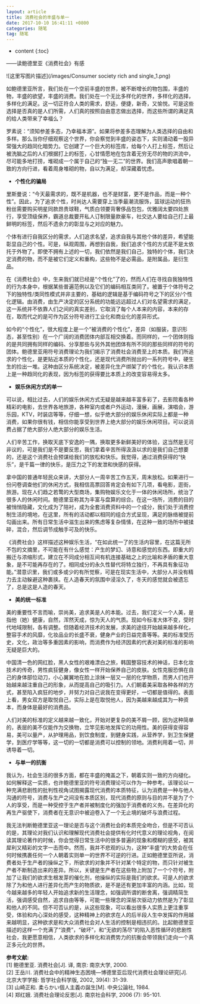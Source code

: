 ```yaml
---
layout: article
title: 消费社会的丰盛与单一
date: 2017-10-10 16:41:11 +0800
categories: 随笔
tag: 随笔
---
```


* content
{:toc}

——读鲍德里亚《消费社会》有感  

<!-- more -->
![这里写图片描述](/images/Consumer society rich and single_1.png)

如鲍德里亚所言，我们处在一个空前丰盛的世界，被不断增长的物包围，丰盛的物，丰盛的欲望，丰盛的消费。我们处在一个无比多样化的世界，多样化的选择，多样化的满足。这一切正符合人类的需求，舒适，便捷，新奇，又愉悦。可是这些选择是否真的是人们所需，人们真的按照自由意志做出选择，而这些所谓的满足真的给人类带来了幸福么？

罗素说：“须知参差多态，乃幸福本源”。如果将参差多态理解为人类选择的自由和多样。那么当你仔细观察这个世界，你会察觉到丰盛的姿态下，实则涌动着一股异常强大的趋同化暗势力。它创建了一个巨大的标签库，给每个人打上标签，然后让被洗脑之后的人们根据打上的标签，心甘情愿地在包含着无穷无尽的物的洪流中，尽可能多地打捞，堆砌成一个属于自己的“独一无二”的世界。我们高声歌唱着朝一致的方向行进，看着周身堆砌的物，自以为满足，却深藏着忧虑。

  * **个性化的骗局**

里斯曼说：“今天最需求的，既不是机器，也不是财富，更不是作品，而是一种个性”。因此，为了追求个性，时尚达人需要穿上当季最潮流服饰，篮球运动的狂热粉丝需要购买明星同款昂贵球鞋，气质白领要背奢侈品包包，优雅阔太要四处旅行，享受顶级保养，霸道总裁要开私人订制限量款豪车，社交达人要给自己打上最鲜明的标签，然后不遗余力的彰显与之对应的魅力。

个体有进行自我区分的需求，人们追求名望，追求自我与其他个体的差异，希望能彰显自己的个性。可是，纵观周围，再想到自我，我们追求个性的方式是不是太依托于外物了。即使不拥有上述的一切，我们依然是我们自己，独特的个体，我们决定消费的物，而不是被它们定义和重构，这些物不是必需品，是附属品，是衍生品。

在《消费社会》中，生来我们就已经是“个性化”了的，然而人们在寻找自我独特性的行为本身中，根据某些普遍范例以及它们的编码相互类同了。被置于个体符号之下的独特性/类同性模式并非主要的，基础的逻辑是基于编码符号之下的区分/个性化逻辑。由消费，由生产决定的区分系统的功能远远超过人们对名望需求的满足，这一系统并不依靠人们之间的真实差别，它取消了每个人本来的内容，本来的存在，取而代之的是可作为区分符号进行工业化和商业化的差异形式。

如今的“个性化”，很大程度上是一个“被消费的个性化”，差异（如服装，意识形态，甚至性别）在一个广阔的消费团体内部互相交换着。而同样的，一个团体则指的是共同拥有同样的编码、分享那些与另外其他团体有所不同的那些同样的符号的团体。鲍德里亚用符号消费理论为我们揭示了消费社会消费至上的本质。我们所追求的个性化，是更贴近本质的个性化，还是现代消费所抛出的一系列符号中，硬生生的捡出一堆。这种由区分系统决定，被差异化生产绑架了的个性化，我认识本质上是一种趋同化的表现，因为标签的获得要比本质上的改变容易得太多。

  * **娱乐休闲方式的单一**

可以说，相比过去，人们的娱乐休闲方式无疑是越来越丰富多彩了，去影院看各种精彩的电影，去世界各地旅游，各种室内或者户外运动，漫展，画展，演唱会，游乐园，KTV，时装店等等，仔细一想，似乎绝大部分的娱乐休闲实际上都是一种消费，如果你很有钱，相信你能享受到世界上绝大部分的娱乐休闲项目。可以说消费占据了绝大部分人绝大部分的娱乐生活。

人们辛苦工作，换取天底下安逸的一隅，换取更多新鲜美好的体验，这当然是无可非议的，可是我们是不是要反思，我们拿着辛苦所得汲汲以求的是我们自己想要的，还是这个消费社会预谋给我们的放松和快乐。我觉得，通过消费获得的“快乐”，是千篇一律的快乐，是压力之下的发泄和快感的获得。

拿中国的普通年轻民众来讲，大部分人一周辛苦工作五天，周末放松。如果进行一份问卷调查他们的休闲方式，我相信高票回答肯定会有如下几项，看电影，逛街，旅游。现在人们趋之若鹜的大型商场，集购物娱乐文化于一体的休闲场所，统治了很多人的休闲时间。鲍德里亚称其为丰富与盘算的综合。在这一场所，消费的目的被悄悄隐藏，文化成为了陪衬，成为全套消费资料中的一个成分，我们处于消费控制生活的境地，在这里，所有的活动都以相同的组合方式呈现，满足的脉络被提前勾画出来。所有日常生活中滋生出来的焦虑等复杂情愫，在这种一致的场所中被揉碎，混合，然后调节成触手可及的快乐。

《消费社会》这样描述这种娱乐生活，“在如此统一了的生活内容里，在这篇无所不包的文摘里，不可能在有什么感觉：产生的梦幻、诗意和感觉的东西。即重大的搬迁与浓缩形式，建立在不同成分相互间有机连接基础之上的比喻和矛盾的重大意象，是不可能再存在的了。相同成分的永久性替代将特立独行，不再具有象征功能。”潜意识里，我们或多或少的有所觉察，可是在现实生活中，大部分人并没有精力去主动躲避这种裹挟。在人造春天的氛围中浸淫久了，冬天的感觉就会被遗忘了，总是这是人造的春天。

  * **美的统一标准**

美的重要性不言而喻，崇尚美，追求美是人的本能。过去，我们定义一个人美，是指他（她）健康，自然，浑然天成，惊为天人的气质。现如今标准大体不变，受时代地域限制，各有调整。但随着经济技术的发展，求美的途径开始越来越多样化，整容手术的风靡，化妆品业的长盛不衰，健身产业的日益完善等等。美的标准受历史，文化，政治等多重因素的影响，而消费作为经济因素的代表对美的标准的影响无疑是巨大的。

中国清一色的网红脸，黑人女性的艰难漂白之旅，韩国整容技术的神话，日本化妆技术的传奇，男性疯狂健身，像女性一样开始保养自己的皮肤。女性克服恐惧在自己的身体部位动刀，小心翼翼地在脸上涂抹一层又一层的化学物质，而男人们也开始越来越注重自己的形象，从而提高自己的吸引力。人们朝着美采取各种各样的方式，甚至陷入疯狂的地步，并努力对自己说我在变得更好，一切都是值得的。表面上看，男女双方是取悦自己，实际上是在取悦他人，因为美越来越成其为一种资本，而身体是最好的消费品。

人们对美的标准的定义越来越一致化，开始对更复杂的美不屑一顾，因为这种简单的，表层的美不仅能作为交换物，立竿见影地发挥它的功用性。美的获得变得容易，美可以量产，从护理用品，到饮食制度，到健身实践，从营养学，到卫生保健学，到医疗学等等，这一切的一切都是消费可以控制的领地。消费利用着一切，并诱导着一切。

  * **与单一的抗衡**

我认为，社会生活的很多方面，都在丰盛的掩盖之下，朝着实则一致的方向褪化。如何解释这一实质，也许鲍德里亚的符号消费理论可以作为一种参考。该理论以一种充满悲剧性的批判性视角试图揭露现代消费的本质特征，认为消费是一种与他人沟通的符号，消费与生产之间没有本质区别，现代消费的原则与目的并不是为了个人的享受，而是一种受控于生产者并被制度化的强加于消费者的义务。在差异化的再生产驱使下，消费者在无意识中被迫卷入了一个无止境的破坏与浪费过程。

我无法判断鲍德里亚这一理论是否与这个消费社会的本质完全吻合，但是不可否认的是，其理论对我们认识和理解现代消费社会提供有化时代意义的理论视角，在阅读其理论著作的时候，你会觉得日常生活中的很多普遍的现象和模糊的感受，被其犀利又精彩的文字一击而中。然而，我并不悲观的认为，这种“丰盛”的大势会在任何时候携裹任何一个人朝着实则单一的世界不可逆的行进。正如鲍德里亚所说，消费者处于生产者的操纵之下，所欲求的对象并不针对某个特定的物，而只针对被生产者不断制造出来的差异。所以，关键是生产者在这些物上附加了一个个符号，附加了让我们的欲求生根发芽的催化剂，他操纵的实际是我们的欲求。可是人的欲求除了为和他人进行差异化而产生的物质欲，是不是还有更加丰富的内涵。比如，现今越来越多的年轻人开始追求新的生活理念，如强调所谓的断舍离，强调精简生活，强调感受自然，追求自由等等，可能一些理念的深层次驱动力依然是为了彰显和他人的不同。但不可否认的是，从这些现象，可以看出很多人实质上更注重享受，体验和内心深处的感受，这种精神上的欲求在人的后半段人生中发挥的作用越来越明显，这种欲求是和大众消费社会对人生活的控制是相违抗的。比起鲍德里亚描述的这样一个充满了“浪费”，“破坏”，和“无欲的荡尽”的陷入恶性循环的悲剧性社会，我更愿意相信，人类欲求的多样化和消费势力的抗衡会带领我们走向一个真正多元化的世界。

**参考文献:**  
[1] 鲍德里亚. 消费社会[J]. 译, 南京: 南京大学, 2000.  
[2] 王岳川. 消费社会中的精神生态困境—博德里亚后现代消费社会理论研究[J]. 北京大学学报: 哲学社会科学版, 2002, 39(4): 31-39.  
[3] 山崎正和. 柔らかい個人主義の誕生[M]. 中央公論社, 1984.  
[4] 郑红娥. 消费社会理论反思[J]. 南京社会科学, 2006 (7): 95-101.

